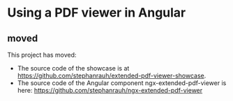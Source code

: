 # Using a PDF viewer in Angular

## moved

This project has moved:

- The source code of the showcase is at https://github.com/stephanrauh/extended-pdf-viewer-showcase.
- The source code of the Angular component ngx-extended-pdf-viewer is here: https://github.com/stephanrauh/ngx-extended-pdf-viewer
